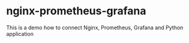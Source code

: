 # nginx-prometheus-grafana
This is a demo how to connect Nginx, Prometheus, Grafana and Python application
